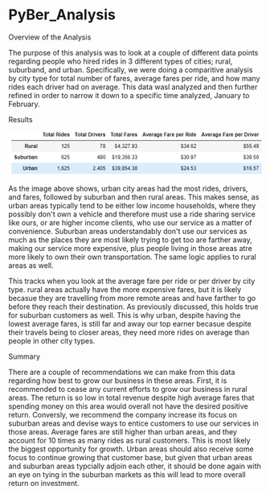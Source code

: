 # PyBer_Analysis

Overview of the Analysis

The purpose of this analysis was to look at a couple of different data points regarding people who hired rides in 3 different types of cities; rural, suburband, and urban. Specifically, we were doing a comparitive analysis by city type for total number of fares, average fares per ride, and how many rides each driver had on average. This data wasl analyzed and then further refined in order to narrow it down to a specific time analyzed, January to February.

Results

![summary](analysis/summary.png)

As the image above shows, urban city areas had the most rides, drivers, and fares, followed by suburban and then rural areas. This makes sense, as urban areas typically tend to be either low income households, where they possibly don't own a vehicle and therefore must use a ride sharing service like ours, or are higher income clients, who use our service as a matter of convenience. Suburban areas understandably don't use our services as much as the places they are most likely trying to get too are farther away, making our service more expensive, plus people living in those areas atre more likely to own their own transportation. The same logic applies to rural areas as well.

This tracks when you look at the average fare per ride or per driver by city type. rural areas actually have the more expensive fares, but it is likely becasue they are travelling from more remote areas and have farther to go before they reach their destination. As previously discussed, this holds true for suburban customers as well. This is why urban, despite having the lowest average fares, is still far and away our top earner becasue despite their travels being to closer areas, they need more rides on average than people in other city types.

Summary

There are a couple of recommendations we can make from this data regarding how best to grow our business in these areas. First, it is recommended to cease any current efforts to grow our business in rural areas. The return is so low in total revenue despite high average fares that spending money on this area would overall not have the desired positive return. Conversly, we recommend the company increase its focus on suburban areas and devise ways to entice customers to use our services in those areas. Average fares are still higher than urban areas, and they account for 10 times as many rides as rural customers. This is most likely the biggest opportunity for growth. Urban areas should also receive some focus to continue growing that customer base, but given that urban areas and suburban areas typcially adjoin each other, it should be done again with an eye on tying in the suburban markets as this will lead to more overall return on investment.